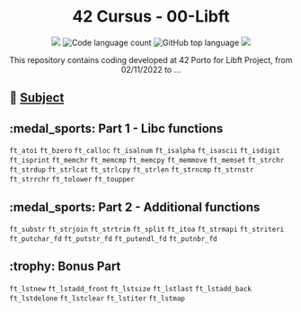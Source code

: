 <h1 align="center">
	42 Cursus - 00-Libft
</h1>

<p align="center">
	<img src="https://img.shields.io/github/languages/code-size/lbordonal/42-Cursus-00-Libft" />
	<img alt="Code language count" src="https://img.shields.io/github/languages/count/lbordonal/42-Cursus-00-Libft" />
	<img alt="GitHub top language" src="https://img.shields.io/github/languages/top/lbordonal/42-Cursus-00-Libft" />
	<img src="https://img.shields.io/github/last-commit/lbordonal/42-Cursus-00-Libft" />
</p>

<p align="center">
This repository contains coding developed at 42 Porto for Libft Project, from 02/11/2022 to ...
</p>


## :notebook: [Subject](https://github.com/lbordonal/42-Cursus-00-Libft/blob/main/libft/Subject/en.subject.pdf) <br />


<h2 align="left">
	:medal_sports: Part 1 - Libc functions
</h2>

`ft_atoi` `ft_bzero` `ft_calloc` `ft_isalnum` `ft_isalpha` `ft_isascii` `ft_isdigit` `ft_isprint` `ft_memchr` `ft_memcmp` `ft_memcpy` `ft_memmove` `ft_memset` `ft_strchr` `ft_strdup` `ft_strlcat` `ft_strlcpy` `ft_strlen` `ft_strncmp` `ft_strnstr` `ft_strrchr` `ft_tolower` `ft_toupper` <br />

<h2 align="left">
	:medal_sports: Part 2 - Additional functions
</h2>

`ft_substr` `ft_strjoin` `ft_strtrim` `ft_split` `ft_itoa` `ft_strmapi` `ft_striteri` `ft_putchar_fd` `ft_putstr_fd` `ft_putendl_fd` `ft_putnbr_fd` <br />

<h2 align="left">
	:trophy: Bonus Part
</h2>

`ft_lstnew` `ft_lstadd_front` `ft_lstsize` `ft_lstlast` `ft_lstadd_back` `ft_lstdelone` `ft_lstclear` `ft_lstiter` `ft_lstmap`  <br />

